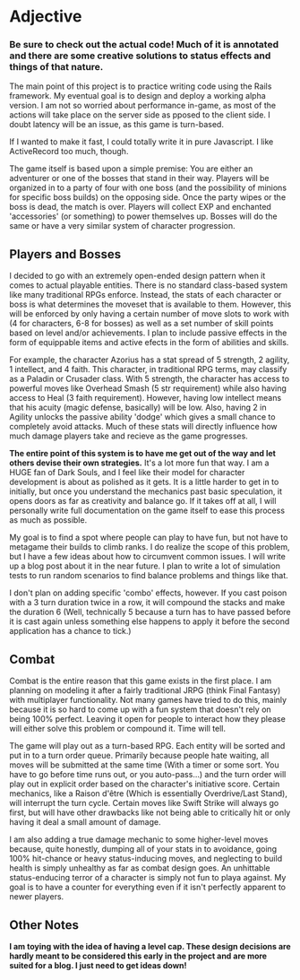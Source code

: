 # Adjective

### Be sure to check out the actual code! Much of it is annotated and there are some creative solutions to status effects and things of that nature. 

The main point of this project is to practice writing code using the Rails framework. My eventual goal is to design and deploy a working alpha version. I am not so worried about performance in-game, as most of the actions will take place on the server side as pposed to the client side. I doubt latency will be an issue, as this game is turn-based.

If I wanted to make it fast, I could totally write it in pure Javascript. I like ActiveRecord too much, though.

The game itself is based upon a simple premise: You are either an adventurer or one of the bosses that stand in their way. Players will be organized in to a party of four with one boss (and the possibility of minions for specific boss builds) on the opposing side. Once the party wipes or the boss is dead, the match is over. Players will collect EXP and enchanted 'accessories' (or something) to power themselves up. Bosses will do the same or have a very similar system of character progression. 

## Players and Bosses

I decided to go with an extremely open-ended design pattern when it comes to actual playable entities. There is no standard class-based system like many traditional RPGs enforce. Instead, the stats of each character or boss is what determines the moveset that is available to them. However, this will be enforced by only having a certain number of move slots to work with (4 for characters, 6-8 for bosses) as well as a set number of skill points based on level and/or achievements. I plan to include passive effects in the form of equippable items and active efects in the form of abilities and skills. 

For example, the character Azorius has a stat spread of 5 strength, 2 agility, 1 intellect, and 4 faith. This character, in traditional RPG terms, may classify as a Paladin or Crusader class. With 5 strength, the character has access to powerful moves like Overhead Smash (5 str requirement) while also having access to Heal (3 faith requirement). However, having low intellect means that his acuity (magic defense, basically) will be low. Also, having 2 in Agility unlocks the passive ability 'dodge' which gives a small chance to completely avoid attacks. Much of these stats will directly influence how much damage players take and recieve as the game progresses. 

**The entire point of this system is to have me get out of the way and let others devise their own strategies.** It's a lot more fun that way. I am a HUGE fan of Dark Souls, and I feel like their model for character development is about as polished as it gets. It is a little harder to get in to initially, but once you understand the mechanics past basic speculation, it opens doors as far as creativity and balance go. If it takes off at all, I will personally write full documentation on the game itself to ease this process as much as possible. 

My goal is to find a spot where people can play to have fun, but not have to metagame their builds to climb ranks. I do realize the scope of this problem, but I have a few ideas about how to circumvent common issues. I will write up a blog post about it in the near future. I plan to write a lot of simulation tests to run random scenarios to find balance problems and things like that.

I don't plan on adding specific 'combo' effects, however. If you cast poison with a 3 turn duration twice in a row, it will compound the stacks and make the duration 6 (Well, technically 5 because a turn has to have passed before it is cast again unless something else happens to apply it before the second application has a chance to tick.)

## Combat

Combat is the entire reason that this game exists in the first place. I am planning on modeling it after a fairly traditional JRPG (think Final Fantasy) with multiplayer functionality. Not many games have tried to do this, mainly because it is so hard to come up with a fun system that doesn't rely on being 100% perfect. Leaving it open for people to interact how they please will either solve this problem or compound it. Time will tell. 

The game will play out as a turn-based RPG. Each entity will be sorted and put in to a turn order queue. Primarily because people hate waiting, all moves will be submitted at the same time (With a timer or some sort. You have to go before time runs out, or you auto-pass...) and the turn order will play out in explicit order based on the character's initiative score. Certain mechanics, like a Raison d'être (Which is essentially Overdrive/Last Stand), will interrupt the turn cycle. Certain moves like Swift Strike will always go first, but will have other drawbacks like not being able to critically hit or only having it deal a small amount of damage. 

I am also adding a true damage mechanic to some higher-level moves because, quite honestly, dumping all of your stats in to avoidance, going 100% hit-chance or heavy status-inducing moves, and neglecting to build health is simply unhealthy as far as combat design goes. An unhittable status-enducing terror of a character is simply not fun to playa against. My goal is to have a counter for everything even if it isn't perfectly apparent to newer players.

## Other Notes
__I am toying with the idea of having a level cap. These design decisions are hardly meant to be considered this early in the project and are more suited for a blog. I just need to get ideas down!__
